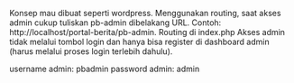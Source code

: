 Konsep mau dibuat seperti wordpress.
Menggunakan routing, saat akses admin cukup tuliskan pb-admin dibelakang URL. Contoh: http://localhost/portal-berita/pb-admin.
Routing di index.php
Akses admin tidak melalui tombol login dan hanya bisa register di dashboard admin (harus melalui proses login terlebih dahulu).

username admin: pbadmin
password admin: admin
